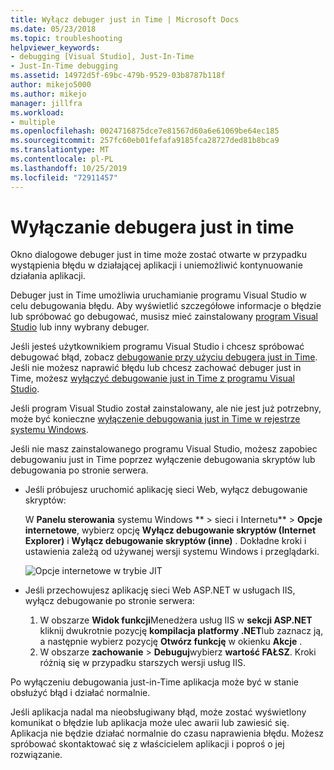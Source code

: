 ```yaml
---
title: Wyłącz debuger just in Time | Microsoft Docs
ms.date: 05/23/2018
ms.topic: troubleshooting
helpviewer_keywords:
- debugging [Visual Studio], Just-In-Time
- Just-In-Time debugging
ms.assetid: 14972d5f-69bc-479b-9529-03b8787b118f
author: mikejo5000
ms.author: mikejo
manager: jillfra
ms.workload:
- multiple
ms.openlocfilehash: 0024716875dce7e81567d60a6e61069be64ec185
ms.sourcegitcommit: 257fc60eb01fefafa9185fca28727ded81b8bca9
ms.translationtype: MT
ms.contentlocale: pl-PL
ms.lasthandoff: 10/25/2019
ms.locfileid: "72911457"
---
```

# <a name="disable-the-just-in-time-debugger"></a>Wyłączanie debugera just in time

Okno dialogowe debuger just in time może zostać otwarte w przypadku wystąpienia błędu w działającej aplikacji i uniemożliwić kontynuowanie działania aplikacji.

Debuger just in Time umożliwia uruchamianie programu Visual Studio w celu debugowania błędu. Aby wyświetlić szczegółowe informacje o błędzie lub spróbować go debugować, musisz mieć zainstalowany [program Visual Studio](https://visualstudio.microsoft.com/) lub inny wybrany debuger.

Jeśli jesteś użytkownikiem programu Visual Studio i chcesz spróbować debugować błąd, zobacz [debugowanie przy użyciu debugera just in Time](../debugger/debug-using-the-just-in-time-debugger.md). Jeśli nie możesz naprawić błędu lub chcesz zachować debuger just in Time, możesz [wyłączyć debugowanie just in Time z programu Visual Studio](debug-using-the-just-in-time-debugger.md#BKMK_Enabling).

Jeśli program Visual Studio został zainstalowany, ale nie jest już potrzebny, może być konieczne [wyłączenie debugowania just in Time w rejestrze systemu Windows](debug-using-the-just-in-time-debugger.md#disable-just-in-time-debugging-from-the-windows-registry).

Jeśli nie masz zainstalowanego programu Visual Studio, możesz zapobiec debugowaniu just in Time poprzez wyłączenie debugowania skryptów lub debugowania po stronie serwera.

- Jeśli próbujesz uruchomić aplikację sieci Web, wyłącz debugowanie skryptów:

  W **Panelu sterowania** systemu Windows ** > sieci i Internetu** > **Opcje internetowe**, wybierz opcję **Wyłącz debugowanie skryptów (Internet Explorer)** i **Wyłącz debugowanie skryptów (inne)** . Dokładne kroki i ustawienia zależą od używanej wersji systemu Windows i przeglądarki.

  ![Opcje internetowe w trybie JIT](../debugger/media/jitinternetoptions.png "Opcje internetowe w trybie JIT")

- Jeśli przechowujesz aplikację sieci Web ASP.NET w usługach IIS, wyłącz debugowanie po stronie serwera:

  1. W obszarze **Widok funkcji**Menedżera usług IIS w **sekcji ASP.NET** kliknij dwukrotnie pozycję **kompilacja platformy .NET**lub zaznacz ją, a następnie wybierz pozycję **Otwórz funkcję** w okienku **Akcje** .
  1. W obszarze **zachowanie** > **Debuguj**wybierz **wartość FAŁSZ**. Kroki różnią się w przypadku starszych wersji usług IIS.

Po wyłączeniu debugowania just-in-Time aplikacja może być w stanie obsłużyć błąd i działać normalnie.

Jeśli aplikacja nadal ma nieobsługiwany błąd, może zostać wyświetlony komunikat o błędzie lub aplikacja może ulec awarii lub zawiesić się. Aplikacja nie będzie działać normalnie do czasu naprawienia błędu. Możesz spróbować skontaktować się z właścicielem aplikacji i poproś o jej rozwiązanie.
